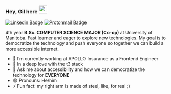 ### Hey, Gil here <img src="https://media.giphy.com/media/hvRJCLFzcasrR4ia7z/giphy.gif" width="25px">
[![Linkedin Badge](https://img.shields.io/badge/LinkedIn-0077B5?style=for-the-badge&logo=linkedin&logoColor=white)](https://www.linkedin.com/in/gilhrpenner)
[![Protonmail Badge](https://img.shields.io/badge/ProtonMail-8B89CC?style=for-the-badge&logo=protonmail&logoColor=white)](mailto:gilpenner@proton.me)

4th year **B.Sc. COMPUTER SCIENCE MAJOR (Co-op)** at University of Manitoba. Fast learner and eager to explore new technologies. My goal is to democratize the technology and push everyone so together we can build a more accessible internet.

- 🔭 I’m currently working at APOLLO Insurance as a Frontend Engineer
- 🌱 In a deep love with the t3 stack
- 💬 Ask me about accessibility and how we can democratize the technology for **EVERYONE**
- 😄 Pronouns: He/him
- ⚡ Fun fact: my right arm is made of steel, like, for real ;)
